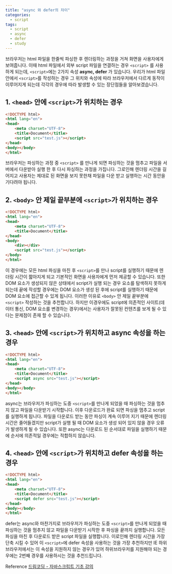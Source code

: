 ```yaml
---
title: "async 와 defer의 차이"
categories:
  - script
tags:
  - script
  - async
  - defer
  - study
---
```


브라우저는 html 파일을 한줄씩 파싱한 후 렌더링하는 과정을 거쳐 화면을 사용자에게 보여줍니다. 이때 html 파일에서 외부 script 파일을 연결하는 경우 <code>&lt;script&gt;</code> 를 사용하게 되는데, <code>&lt;script&gt;</code>에는 2가지 속성 **async, defer** 가 있습니다. 우리가 html 파일안에서 <code>&lt;script&gt;</code>를 작성하는 경우 그 위치와 속성에 따라 브라우저에서 다르게 동작이 이루어지게 되는데 각각의 경우에 따라 발생할 수 있는 장단점들을 알아보겠습니다.

## 1. <code>&lt;head&gt;</code> 안에 <code>&lt;script&gt;</code>가 위치하는 경우
```html
<!DOCTYPE html>
<html lang="en">
<head>
    <meta charset="UTF-8">
    <title>Document</title>
    <script src="test.js"></script>
</head>
<body></body>
</html>
```
브라우저는 파싱하는 과정 중 <code>&lt;script&gt;</code> 를 만나게 되면 파싱하는 것을 멈추고 파일을 서버에서 다운받아 실행 한 후 다시 파싱하는 과정을 가집니다. 그로인해 렌더링 시간을 길어지고 사용자는 제대로 된 화면을 보지 못한채 파일을 다운 받고 실행하는 시간 동안을 기다려야 됩니다.


## 2. <code>&lt;body&gt;</code> 안 제일 끝부분에 <code>&lt;script&gt;</code>가 위치하는 경우
```html
<!DOCTYPE html>
<html lang="en">
<head>
    <meta charset="UTF-8">
    <title>Document</title>
</head>
<body>
    <div></div>
    <script src="test.js"></script>
</body>
</html>
```
이 경우에는 모든 html 파싱을 마친 후 <code>&lt;script&gt;</code>를 만나 script를 실행하기 때문에 렌더링 시간이 짧아지게 되고 기본적인 화면을 사용자에게 먼저 제공할 수 있습니다. 또한 DOM 요소가 생성되지 않은 상태에서 script가 실행 되는 경우 요소를 탐색하지 못하게 되는데 끝에 작성할 경우에는 DOM 요소가 생성 된 후에 script를 실행하기 때문에 DOM 요소에 접근할 수 있게 됩니다. 이러한 이유로 <code>&lt;body&gt;</code> 안 제일 끝부분에 <code>&lt;script&gt;</code> 작성하는 것을 추천합니다. 하지만 이경우에도 script에 의존적인 사이트(데이터 통신, DOM 요소를 변경하는 경우)에서는 사용자가 잘못된 컨텐츠를 보게 될 수 있다는 문제점이 존재 할 수 있습니다.

## 3. <code>&lt;head&gt;</code> 안에 <code>&lt;script&gt;</code>가 위치하고 async 속성을 하는 경우

```html
<!DOCTYPE html>
<html lang="en">
<head>
    <meta charset="UTF-8">
    <title>Document</title>
    <script async src="test.js"></script>
</head>
<body></body>
</html>
```
async는 브라우저가 파싱하는 도중 <code>&lt;script&gt;</code>를 만나게 되었을 때 파싱하는 것을 멈추지 않고 파일을 다운받기 시작합니다. 이후 다운로드가 완료 되면 파싱을 멈추고 script를 실행하게 됩니다. 파일을 다운로드 받는 동안 파싱이 계속 이루어 지기 때문에 렌더링 시간은 줄어들겠지만 script가 실행 될 때 DOM 요소가 생성 되어 있지 않을 경우 오류가 발생하게 될 수 있습니다. 또한 async는 다운로드 된 순서대로 파일을 실행하기 때문에 순서에 의존적일 경우에는 적합하지 않습니다.

## 4. <code>&lt;head&gt;</code> 안에 <code>&lt;script&gt;</code>가 위치하고 defer 속성을 하는 경우

```html
<!DOCTYPE html>
<html lang="en">
<head>
    <meta charset="UTF-8">
    <title>Document</title>
    <script defer src="test.js"></script>
</head>
<body></body>
</html>
```
defer는 async와 마찬가지로 브라우저가 파싱하는 도중 <code>&lt;script&gt;</code>를 만나게 되었을 때 파싱하는 것을 멈추지 않고 파일을 다운받기 시작한 후 파싱을 끝까지 실행합니다. 모든 파싱을 마친 후 다운로드 받은 script 파일을 실행합니다. 이로인해 렌더링 시간을 가장 단축 시킬 수 있어 이 <code>&lt;script&gt;</code>에 defer 속성을 사용하는 것을 가장 추천하지만 IE 하위 브라우저에서는 이 속성을 지원하지 않는 경우가 있어 하위브라우저를 지원해야 되는 경우에는 2번째 경우를 사용하시는 것을 추천드립니다.

Reference
[드림코딩 - 자바스크립트 기초 강의](https://www.youtube.com/watch?v=tJieVCgGzhs&list=PLv2d7VI9OotTVOL4QmPfvJWPJvkmv6h-2&index=2)